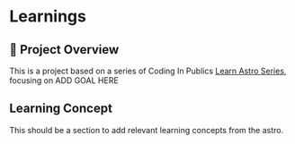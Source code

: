 # Learnings

## 📝 Project Overview

This is a project based on a series of Coding In Publics <a href="https://learnastro.dev/">Learn Astro Series</a>, focusing on ADD GOAL HERE

## Learning Concept

This should be a section to add relevant learning concepts from the astro.
